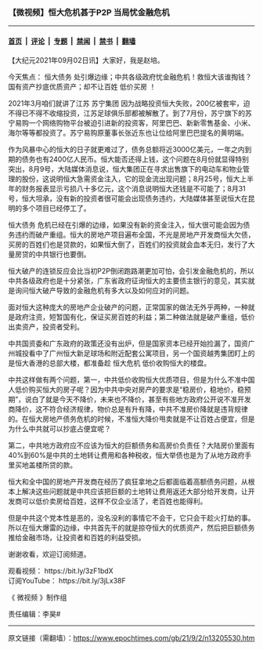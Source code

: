 ### 【微视频】恒大危机甚于P2P 当局忧金融危机

---

#### [首页](../../../..?n13205530) &nbsp;|&nbsp; [评论](../../../../../epoch-comment?n13205530) &nbsp;|&nbsp; [专题](../../../../../epoch-special?n13205530) &nbsp;|&nbsp; [禁闻](../../../../../epoch-news?n13205530) &nbsp;|&nbsp; [禁书](../../../../../books?n13205530) &nbsp;|&nbsp; [翻墙](https://github.com/gfw-breaker/nogfw/blob/master/README.md?n13205530)


<div class="post_content" id="artbody" itemprop="articleBody">
 <!-- article content begin -->
 <p>
  【大纪元2021年09月02日讯】大家好，我是赵培。
 </p>
 <p>
  今天焦点：
  <ok href="https://www.epochtimes.com/gb/tag/%E6%81%92%E5%A4%A7%E5%80%BA%E5%8A%A1.html">
   恒大债务
  </ok>
  处引爆边缘；中共各级政府忧金融危机！救恒大该谁掏钱？国有资产抄底优质资产；却不让百姓
  <ok href="https://www.epochtimes.com/gb/tag/%E4%BD%8E%E4%BB%B7%E4%B9%B0%E6%88%BF.html">
   低价买房
  </ok>
  ！
 </p>
 <p>
  2021年3月咱们就讲了江苏
  <ok href="https://www.epochtimes.com/gb/tag/%E8%8B%8F%E5%AE%81%E9%9B%86%E5%9B%A2.html">
   苏宁集团
  </ok>
  因为战略投资恒大失败，200亿被套牢，迫不得已不得不收缩投资，江苏足球俱乐部都被解散了。到了7月份，苏宁旗下的苏宁易购一个网络购物平台被迫引进新的投资客，阿里巴巴、新新零售基金、小米、海尔等等都投资了。苏宁易购原董事长张近东也让位给阿里巴巴提名的黄明端。
 </p>
 <p>
  作为风暴中心的恒大的日子就更难过了，债务总额将近3000亿美元，一年之内到期的债务也有2400亿人民币。恒大能否还得上钱，这个问题在8月份就显得特别突出，8月9号，大陆媒体消息说，恒大集团正在寻求出售旗下的电动车和物业管理的股份，这说明恒大急需资金注入，它的现金流出现问题；8月25号，恒大上半年的财务报表显示亏损八十多亿元，这个消息说明恒大还钱是不可能了；8月31号，恒大坦承，没有新的投资者很可能会出现债务违约，大陆媒体甚至说恒大在昆明的多个项目已经停工了。
 </p>
 <p>
  <ok href="https://www.epochtimes.com/gb/tag/%E6%81%92%E5%A4%A7%E5%80%BA%E5%8A%A1.html">
   恒大债务
  </ok>
  危机已经在引爆的边缘，如果没有新的资金注入，恒大很可能会因为债务违约而破产重组。恒大的房地产项目遍布全国，不光是房地产开发商恒大欠债，买房的百姓们也是贷款的，如果恒大倒了，百姓们的投资就会血本无归，发行了大量房贷的中共银行也要倒。
 </p>
 <p>
  <center>
   <center>
   </center>
  </center>
  恒大破产的连锁反应会比当初P2P倒闭跑路潮更加可怕，会引发金融危机的，所以中共各级政府也是十分紧张，广东省政府征询恒大的主要债主银行的意见，其实就是询问恒大破产导致的金融危机有多大以及如何应对的问题。
 </p>
 <p>
  面对恒大这种庞大的房地产企业破产的问题，正常国家的做法无外乎两种，一种就是政府注资，短暂国有化，保证买房百姓的利益；第二种做法就是破产重组，低价出卖资产，投资者受利。
 </p>
 <p>
  中共国资委和广东政府的政策还没有出炉，但是国家资本已经开始捡漏了，国资广州城投看中了广州恒大新足球场和附近配套公寓项目，另一个国资越秀集团盯上的是恒大香港的总部大楼，都准备趁
  <ok href="https://www.epochtimes.com/gb/tag/%E6%81%92%E5%A4%A7%E5%8D%B1%E6%9C%BA.html">
   恒大危机
  </ok>
  低价收购恒大的楼盘。
 </p>
 <p>
  中共这样做有两个问题，第一，中共低价收购恒大优质项目，但是为什么不准中国人低价购买恒大的房子呢？因为中共中央对房产的要求是“稳房价，稳地价，稳预期”，说白了就是今天不降价，未来也不降价，甚至有些地方政府公开说不准开发商降价，这不符合经济规律，物价总是有升有降，中共不准房价降就是违背规律的。在恒大房地产债务危机的时候，不准恒大降价甩卖就是不让百姓占便宜，但是为什么中共就可以抄底占便宜呢？
 </p>
 <p>
  第二，中共地方政府应不应该为恒大的巨额债务和高房价负责任？大陆房价里面有40%到60%是中共的土地转让费用和各种税收，恒大举债也是为了从地方政府手里买地盖楼所贷的款。
 </p>
 <p>
  恒大和全中国的房地产开发商在经历了疯狂拿地之后都面临着高额债务问题，从根本上解决这些问题就是中共应该把巨额的土地转让费用返还大部分给开发商，让开发商可以低价卖房给百姓，这样不仅企业活了，老百姓也能得利。
 </p>
 <p>
  但是中共这个党本性是恶的，没名没利的事情它不会干，它只会干趁火打劫的事。所以在恒大爆雷的边缘，中共首先干的就是掠夺恒大的优质资产，然后把巨额债务推给金融市场，让投资者和百姓的利益受损。
 </p>
 <p>
  谢谢收看，欢迎订阅频道。
 </p>
 <p>
  观看视频：
  <ok href="https://bit.ly/3zF1bdX">
   https://bit.ly/3zF1bdX
  </ok>
  <br/>
  订阅YouTube：
  <ok href="https://bit.ly/3jLx38F">
   https://bit.ly/3jLx38F
  </ok>
 </p>
 <p>
  《
  <ok href="https://www.epochtimes.com/gb/tag/%E5%BE%AE%E8%A7%86%E9%A2%91.html">
   微视频
  </ok>
  》制作组
 </p>
 <p>
  责任编辑：李昊#
 </p>
 <!-- article content end -->
 <div id="below_article_ad">
 </div>
</div>


---

原文链接（需翻墙）：https://www.epochtimes.com/gb/21/9/2/n13205530.htm